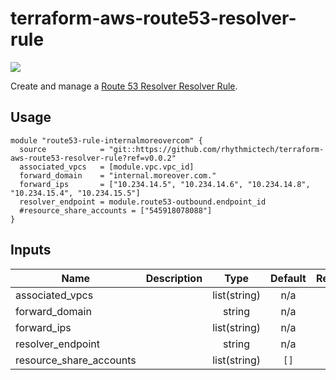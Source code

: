 # terraform-aws-route53-resolver-rule
[![](https://github.com/rhythmictech/terraform-aws-route53-resolver-rule/workflows/check/badge.svg)](https://github.com/rhythmictech/terraform-aws-route53-resolver-rule/actions)

Create and manage a [Route 53 Resolver Resolver Rule](https://docs.aws.amazon.com/Route53/latest/DeveloperGuide/resolver-rules-managing.html).

## Usage

```
module "route53-rule-internalmoreovercom" {
  source            = "git::https://github.com/rhythmictech/terraform-aws-route53-resolver-rule?ref=v0.0.2"
  associated_vpcs   = [module.vpc.vpc_id]
  forward_domain    = "internal.moreover.com."
  forward_ips       = ["10.234.14.5", "10.234.14.6", "10.234.14.8", "10.234.15.4", "10.234.15.5"]
  resolver_endpoint = module.route53-outbound.endpoint_id
  #resource_share_accounts = ["545918078088"]
}
```

<!-- BEGINNING OF PRE-COMMIT-TERRAFORM DOCS HOOK -->
## Inputs

| Name | Description | Type | Default | Required |
|------|-------------|:----:|:-----:|:-----:|
| associated\_vpcs |  | list(string) | n/a | yes |
| forward\_domain |  | string | n/a | yes |
| forward\_ips |  | list(string) | n/a | yes |
| resolver\_endpoint |  | string | n/a | yes |
| resource\_share\_accounts |  | list(string) | `[]` | no |

<!-- END OF PRE-COMMIT-TERRAFORM DOCS HOOK -->

